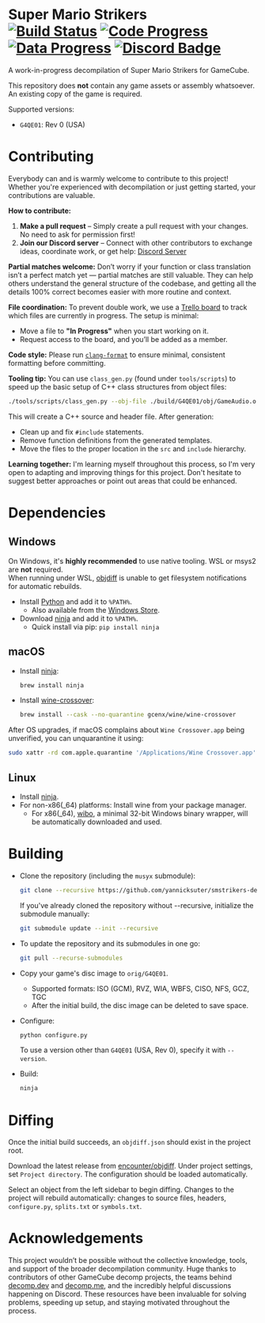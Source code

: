 Super Mario Strikers  
[![Build Status]][actions] [![Code Progress]][progress] [![Data Progress]][progress] [![Discord Badge]][discord]
=============

<!--
Replace with your repository's URL.
-->
[Build Status]: https://github.com/yannicksuter/smstrikers-decomp/actions/workflows/build.yml/badge.svg
[actions]: https://github.com/yannicksuter/smstrikers-decomp/actions/workflows/build.yml
<!--
decomp.dev progress badges
See https://decomp.dev/api for an API overview.
-->
[Code Progress]: https://decomp.dev/yannicksuter/smstrikers-decomp.svg?mode=shield&measure=code&label=Code
[Data Progress]: https://decomp.dev/yannicksuter/smstrikers-decomp.svg?mode=shield&measure=data&label=Data
[progress]: https://decomp.dev/yannicksuter/smstrikers-decomp
<!--
Replace with your Discord server's ID and invite URL.
-->
[Discord Badge]: https://img.shields.io/discord/727908905392275526?color=%237289DA&logo=discord&logoColor=%23FFFFFF
[discord]: https://discord.gg/hKx3FJJgrV

A work-in-progress decompilation of Super Mario Strikers for GameCube.

This repository does **not** contain any game assets or assembly whatsoever. An existing copy of the game is required.

Supported versions:

- `G4QE01`: Rev 0 (USA)

Contributing
============

Everybody can and is warmly welcome to contribute to this project! Whether you're experienced with decompilation or just getting started, your contributions are valuable.

**How to contribute:**

1. **Make a pull request** – Simply create a pull request with your changes. No need to ask for permission first!
2. **Join our Discord server** – Connect with other contributors to exchange ideas, coordinate work, or get help: [Discord Server](https://discord.gg/hKx3FJJgrV)

**Partial matches welcome:**
Don’t worry if your function or class translation isn’t a perfect match yet — partial matches are still valuable. They can help others understand the general structure of the codebase, and getting all the details 100% correct becomes easier with more routine and context.

**File coordination:**
To prevent double work, we use a [Trello board](https://trello.com/b/dGvF3W3v/super-mario-striker) to track which files are currently in progress.
The setup is minimal:

* Move a file to **"In Progress"** when you start working on it.
* Request access to the board, and you’ll be added as a member.

**Code style:**
Please run [`clang-format`](https://clang.llvm.org/docs/ClangFormat.html) to ensure minimal, consistent formatting before committing.

**Tooling tip:**
You can use `class_gen.py` (found under `tools/scripts`) to speed up the basic setup of C++ class structures from object files:

```bash
./tools/scripts/class_gen.py --obj-file ./build/G4QE01/obj/GameAudio.o
```

This will create a C++ source and header file. After generation:

* Clean up and fix `#include` statements.
* Remove function definitions from the generated templates.
* Move the files to the proper location in the `src` and `include` hierarchy.

**Learning together:**
I'm learning myself throughout this process, so I'm very open to adapting and improving things for this project. Don't hesitate to suggest better approaches or point out areas that could be enhanced.

Dependencies
============

Windows
--------

On Windows, it's **highly recommended** to use native tooling. WSL or msys2 are **not** required.  
When running under WSL, [objdiff](#diffing) is unable to get filesystem notifications for automatic rebuilds.

- Install [Python](https://www.python.org/downloads/) and add it to `%PATH%`.
  - Also available from the [Windows Store](https://apps.microsoft.com/store/detail/python-311/9NRWMJP3717K).
- Download [ninja](https://github.com/ninja-build/ninja/releases) and add it to `%PATH%`.
  - Quick install via pip: `pip install ninja`

macOS
------

- Install [ninja](https://github.com/ninja-build/ninja/wiki/Pre-built-Ninja-packages):

  ```sh
  brew install ninja
  ```

- Install [wine-crossover](https://github.com/Gcenx/homebrew-wine):

  ```sh
  brew install --cask --no-quarantine gcenx/wine/wine-crossover
  ```

After OS upgrades, if macOS complains about `Wine Crossover.app` being unverified, you can unquarantine it using:

```sh
sudo xattr -rd com.apple.quarantine '/Applications/Wine Crossover.app'
```

Linux
------

- Install [ninja](https://github.com/ninja-build/ninja/wiki/Pre-built-Ninja-packages).
- For non-x86(_64) platforms: Install wine from your package manager.
  - For x86(_64), [wibo](https://github.com/decompals/wibo), a minimal 32-bit Windows binary wrapper, will be automatically downloaded and used.

Building
========

- Clone the repository (including the `musyx` submodule):

  ```sh
  git clone --recursive https://github.com/yannicksuter/smstrikers-decomp
  ```

  If you've already cloned the repository without --recursive, initialize the submodule manually:

  ```sh
  git submodule update --init --recursive
  ```

- To update the repository and its submodules in one go:

  ```sh
  git pull --recurse-submodules
  ```

- Copy your game's disc image to `orig/G4QE01`.
  - Supported formats: ISO (GCM), RVZ, WIA, WBFS, CISO, NFS, GCZ, TGC
  - After the initial build, the disc image can be deleted to save space.

- Configure:

  ```sh
  python configure.py
  ```

  To use a version other than `G4QE01` (USA, Rev 0), specify it with `--version`.

- Build:

  ```sh
  ninja
  ```

Diffing
=======

Once the initial build succeeds, an `objdiff.json` should exist in the project root.

Download the latest release from [encounter/objdiff](https://github.com/encounter/objdiff). Under project settings, set `Project directory`. The configuration should be loaded automatically.

Select an object from the left sidebar to begin diffing. Changes to the project will rebuild automatically: changes to source files, headers, `configure.py`, `splits.txt` or `symbols.txt`.

Acknowledgements
================

This project wouldn’t be possible without the collective knowledge, tools, and support of the broader decompilation community. Huge thanks to contributors of other GameCube decomp projects, the teams behind [decomp.dev](https://decomp.dev/) and [decomp.me](https://decomp.me/), and the incredibly helpful discussions happening on Discord. These resources have been invaluable for solving problems, speeding up setup, and staying motivated throughout the process.
